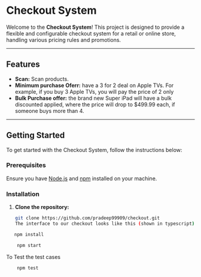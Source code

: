 # Checkout System

Welcome to the **Checkout System**! This project is designed to provide a flexible and configurable checkout system for a retail or online store, handling various pricing rules and promotions.

---

## Features

- **Scan:** Scan products.
- **Minimum purchase Oferr:** have a 3 for 2 deal on Apple TVs. For example, if you buy 3 Apple TVs, you will pay the price of 2 only
- **Bulk Purchase offer:** the brand new Super iPad will have a bulk discounted applied, where the price will drop to $499.99 each, if someone buys more than 4.

---

## Getting Started

To get started with the Checkout System, follow the instructions below:

### Prerequisites

Ensure you have [Node.js](https://nodejs.org/) and [npm](https://www.npmjs.com/) installed on your machine.

### Installation

1. **Clone the repository:**

   ```bash
   git clone https://github.com/pradeep99909/checkout.git
   The interface to our checkout looks like this (shown in typescript):
   ```

```bash
   npm install
```

```bash
    npm start
```

To Test the test cases

```bash
    npm test
```
